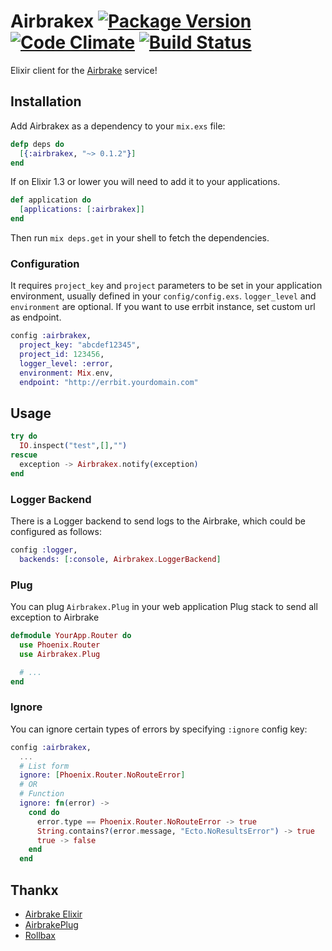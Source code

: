 # Airbrakex [![Package Version](https://img.shields.io/hexpm/v/airbrakex.svg)](https://hex.pm/packages/airbrakex) [![Code Climate](https://codeclimate.com/github/fazibear/airbrakex/badges/gpa.svg)](https://codeclimate.com/github/fazibear/airbrakex) [![Build Status](https://travis-ci.org/fazibear/airbrakex.svg?branch=master)](https://travis-ci.org/fazibear/airbrakex)
Elixir client for the [Airbrake](https://airbrake.io) service!

## Installation

Add Airbrakex as a dependency to your `mix.exs` file:

```elixir
defp deps do
  [{:airbrakex, "~> 0.1.2"}]
end
```

If on Elixir 1.3 or lower you will need to add it to your applications.

```elixir
def application do
  [applications: [:airbrakex]]
end
```


Then run `mix deps.get` in your shell to fetch the dependencies.

### Configuration

It requires `project_key` and `project` parameters to be set
in your application environment, usually defined in your `config/config.exs`.
`logger_level` and `environment` are optional.
If you want to use errbit instance, set custom url as endpoint.

```elixir
config :airbrakex,
  project_key: "abcdef12345",
  project_id: 123456,
  logger_level: :error,
  environment: Mix.env,
  endpoint: "http://errbit.yourdomain.com"
```

## Usage

```elixir
try do
  IO.inspect("test",[],"")
rescue
  exception -> Airbrakex.notify(exception)
end
```

### Logger Backend

There is a Logger backend to send logs to the Airbrake,
which could be configured as follows:

```elixir
config :logger,
  backends: [:console, Airbrakex.LoggerBackend]
```

### Plug

You can plug `Airbrakex.Plug` in your web application Plug stack to send all exception to Airbrake

```elixir
defmodule YourApp.Router do
  use Phoenix.Router
  use Airbrakex.Plug

  # ...
end
```

### Ignore

You can ignore certain types of errors by specifying `:ignore` config key:

```elixir
config :airbrakex,
  ...
  # List form
  ignore: [Phoenix.Router.NoRouteError]
  # OR
  # Function
  ignore: fn(error) ->
    cond do
      error.type == Phoenix.Router.NoRouteError -> true
      String.contains?(error.message, "Ecto.NoResultsError") -> true
      true -> false
    end
  end
```



## Thankx
 - [Airbrake Elixir](https://github.com/romul/airbrake-elixir)
 - [AirbrakePlug](https://github.com/romul/airbrake_plug)
 - [Rollbax](https://github.com/elixir-addicts/rollbax)
